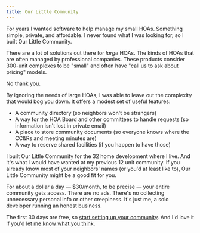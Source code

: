 ```yaml
---
title: Our Little Community
---
```


For years I wanted software to help manage my small HOAs. Something simple, private, and affordable. I never found what I was looking for, so I built Our Little Community.

There are a lot of solutions out there for _large_ HOAs. The kinds of HOAs that are often managed by professional companies. These products consider 300-unit complexes to be "small" and often have "call us to ask about pricing" models.

No thank you.

By ignoring the needs of large HOAs, I was able to leave out the complexity that would bog you down. It offers a modest set of useful features:

- A community directory (so neighbors won't be strangers)
- A way for the HOA Board and other committees to handle requests (so information isn't lost in private email)
- A place to store community documents (so everyone knows where the CC&Rs and meeting minutes are)
- A way to reserve shared facilities (if you happen to have those)

I built Our Little Community for the 32 home development where I live. And it's what I would have wanted at my previous 12 unit community. If you already know most of your neighbors' names (or you'd at least like to), Our Little Community might be a good fit for you.

For about a dollar a day — $30/month, to be precise — your entire community gets access. There are no ads. There's no collecting unnecessary personal info or other creepiness. It's just me, a solo developer running an honest business.

The first 30 days are free, so [start setting up your community](https://app.ourlittlecommunity.org/users/sign_up). And I'd love it if you'd [let me know what you think](mailto:suggestions@ourlittlecommunity.org).
